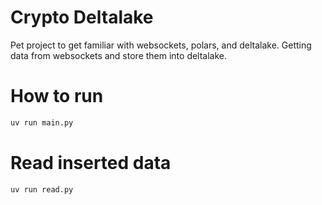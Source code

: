 # Crypto Deltalake

Pet project to get familiar with websockets, polars, and deltalake.
Getting data from websockets and store them into deltalake.

# How to run

```sh
uv run main.py
```

# Read inserted data

```sh
uv run read.py
```
